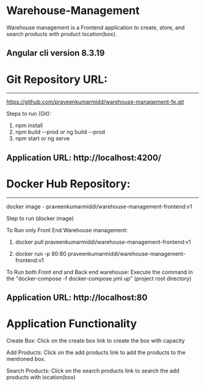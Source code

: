 # Warehouse-Management
Warehouse management is a Frontend application to create, store, and search products with product location(box).

Angular cli version 8.3.19
------------------------------------------------------------------------------------------------

# Git Repository URL:
------------------
https://github.com/praveenkumarmidd/warehouse-management-fe.git

Steps to run (Git):
1. npm install
2. npm build --prod or ng build --prod
3. npm start or ng serve

Application URL:
http://localhost:4200/
------------------------------------------------------------------------------------------------

# Docker Hub Repository:
----------------------
docker image - praveenkumarmiddi/warehouse-management-frontend:v1

Step to run (docker image)

To Run only Front End Warehouse management:
1. docker pull praveenkumarmiddi/warehouse-management-frontend:v1

2. docker run -p 80:80 praveenkumarmiddi/warehouse-management-frontend:v1

To Run both Front end and Back end warehouse:
Execute the command in the "docker-compose -f docker-compose.yml up" (project root directory)

Application URL:
http://localhost:80
------------------------------------------------------------------------------------------------

# Application Functionality 

Create Box:
    Click on the create box link to create the box with capacity

Add Products:
    Click on the add products link to add the products to the mentioned box.

Search Products:
    Click on the search products link to search the add products with location(box)




